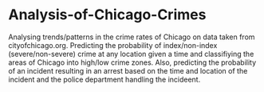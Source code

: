 # Analysis-of-Chicago-Crimes
Analysing trends/patterns in the crime rates of Chicago on data taken from cityofchicago.org.
Predicting the probability of index/non-index (severe/non-severe) crime at any location given a time and classifiying the areas of Chicago into high/low crime zones. 
Also, predicting the probability of an incident resulting in an arrest based on the time and location of the incident and the police department handling the incideent. 
